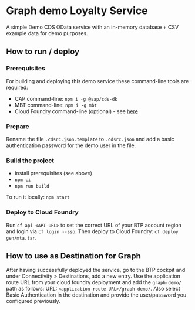 # Graph demo Loyalty Service

A simple Demo CDS OData service with an in-memory database + CSV example data for demo purposes.

## How to run / deploy

### Prerequisites

For building and deploying this demo service these command-line tools are required:

- CAP command-line: `npm i -g @sap/cds-dk`
- MBT command-line: `npm i -g mbt`
- Cloud Foundry command-line (optional) - see [here](https://docs.cloudfoundry.org/cf-cli/install-go-cli.html)

### Prepare

Rename the file `.cdsrc.json.template` to `.cdsrc.json` and add a basic authentication password for the demo user in the file.

### Build the project

- install prerequisites (see above)
- `npm ci`
- `npm run build`

To run it locally: `npm start`

### Deploy to Cloud Foundry

Run `cf api <API-URL>` to set the correct URL of your BTP account region and login via `cf login --sso`.
Then deploy to Cloud Foundry: `cf deploy gen/mta.tar`.

## How to use as Destination for Graph

After having successfully deployed the service, go to the BTP cockpit and under Connectivity > Destinations, add a new entry. Use the application route URL from your cloud foundry deployment and add the `graph-demo/` path as follows: URL: `<application-route-URL>/graph-demo/`. Also select Basic Authentication in the destination and provide the user/password you configured previously.
